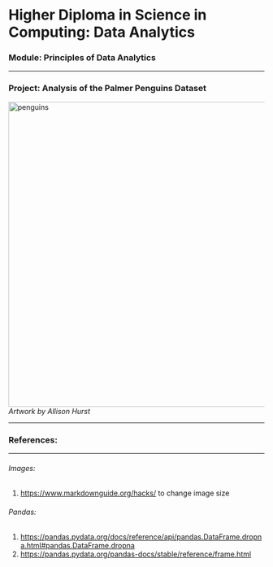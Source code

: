 # Higher Diploma in Science in Computing: Data Analytics
### Module: Principles of Data Analytics
***

### Project: Analysis of the Palmer Penguins Dataset




<img src="https://allisonhorst.github.io/palmerpenguins/reference/figures/lter_penguins.png" alt="penguins" width="600"/> _Artwork by Allison Hurst_
***






















### References: 
***

###### Images:
1. https://www.markdownguide.org/hacks/ to change image size


###### Pandas:
1.  https://pandas.pydata.org/docs/reference/api/pandas.DataFrame.dropna.html#pandas.DataFrame.dropna
2.  https://pandas.pydata.org/pandas-docs/stable/reference/frame.html